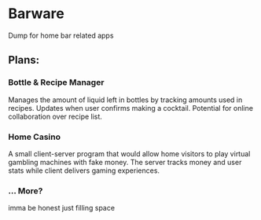 # Barware
Dump for home bar related apps

## Plans:

### Bottle & Recipe Manager
Manages the amount of liquid left in bottles by tracking amounts used in recipes. Updates when user confirms making a cocktail. 
Potential for online collaboration over recipe list.

### Home Casino
A small client-server program that would allow home visitors to play virtual gambling machines with fake money. The server tracks money and user stats while client
delivers gaming experiences.

### ... More?
imma be honest just filling space
